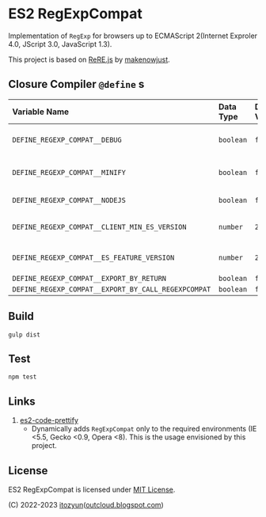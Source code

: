 # ES2 RegExpCompat

Implementation of `RegExp` for browsers up to ECMAScript 2(Internet Exproler 4.0, JScript 3.0, JavaScript 1.3).

This project is based on [ReRE.js](https://github.com/makenowjust/rerejs/) by [makenowjust](https://github.com/makenowjust).

## Closure Compiler `@define` s

| Variable Name                                       | Data Type    | Default Value | Options                                | Description                   |
|:----------------------------------------------------|:-------------|:--------------|:---------------------------------------|:------------------------------|
| `DEFINE_REGEXP_COMPAT__DEBUG`                       | `boolean`    | `false`       |                                        | Set `true` for debug build.   |
| `DEFINE_REGEXP_COMPAT__MINIFY`                      | `boolean`    | `false`       |                                        | Set `true` for minimum build. |
| `DEFINE_REGEXP_COMPAT__NODEJS`                      | `boolean`    | `false`       |                                        | Set `true` for node.js        |
| `DEFINE_REGEXP_COMPAT__CLIENT_MIN_ES_VERSION`       | `number`     | `2`           | `2`, `3`, `5`, `6`, `2015`(=6), `2018` | Target ES Version             |
| `DEFINE_REGEXP_COMPAT__ES_FEATURE_VERSION`          | `number`     | `2018`        |      `3`, `5`, `6`, `2015`(=6), `2018` | ES fuature version            |
| `DEFINE_REGEXP_COMPAT__EXPORT_BY_RETURN`            | `boolean`    | `false`       |                                        |                               |
| `DEFINE_REGEXP_COMPAT__EXPORT_BY_CALL_REGEXPCOMPAT` | `boolean`    | `false`       |                                        |                               |

## Build

~~~
gulp dist
~~~

## Test

~~~
npm test
~~~

## Links

1. [es2-code-prettify](https://github.com/ECMAScript2/es2-code-prettify)
   * Dynamically adds `RegExpCompat` only to the required environments (IE <5.5, Gecko <0.9, Opera <8). This is the usage envisioned by this project.

## License

ES2 RegExpCompat is licensed under [MIT License](https://opensource.org/licenses/MIT).

(C) 2022-2023 [itozyun](https://github.com/itozyun)([outcloud.blogspot.com](//outcloud.blogspot.com/))
